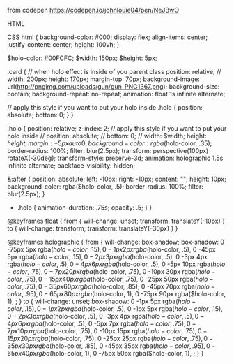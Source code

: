 from codepen https://codepen.io/johnlouie04/pen/NeJBwO

HTML

<!-- outside -->
<div class="card"></div>
<div class="holo"></div>

CSS
html {
background-color: #000;
display: flex;
align-items: center;
justify-content: center;
height: 100vh;
}

$holo-color: #00FCFC;
$width: 150px;
$height: 5px;

.card {
// when holo effect is inside of you parent class
position: relative;
//
width: 200px;
height: 170px;
margin-top: 70px;
background-image: url(http://pngimg.com/uploads/gun/gun_PNG1367.png);
background-size: contain;
background-repeat: no-repeat;
animation: float 1s infinite alternate;

// apply this style if you want to put your holo inside
.holo {
position: absolute;
bottom: 0;
}
}

.holo {
position: relative;
z-index: 2;
// apply this style if you want to put your holo inside
// position: absolute;
// bottom: 0;
//
width: $width;
 height: $height;
 margin: -5px auto 0;
 background-color: rgba($holo-color, .35);
border-radius: 100%;
filter: blur(2.5px);
transform: perspective(100px) rotateX(-30deg);
transform-style: preserve-3d;
animation: holographic 1.5s infinite alternate;
backface-visibility: hidden;

&:after {
position: absolute;
left: -10px;
right: -10px;
content: "";
height: 10px;
background-color: rgba($holo-color, .5);
border-radius: 100%;
filter: blur(2.5px);
}

- .holo {
  animation-duration: .75s;
  opacity: .5;
  }
  }

@keyframes float {
from {
will-change: unset;
transform: translateY(-10px)
} to {
will-change: transform;
transform: translateY(-30px)
}
}

@keyframes holographic {
from {
will-change: box-shadow;
box-shadow:
0 -75px 5px rgba($holo-color, .15),
  0 -1px 2px rgba($holo-color, .5),
0 -45px 5px rgba($holo-color, .15),
  0 -2px 3px rgba($holo-color, .5),
0 -3px 4px rgba($holo-color, .5),
  0 -4px 6px rgba($holo-color, .5),
0 -5px 10px rgba($holo-color, .75),
  0 -7px 20px rgba($holo-color, .75),
0 -10px 30px rgba($holo-color, .75),
  0 -15px 40px rgba($holo-color, .75),
0 -25px 50px rgba($holo-color, .75),
  0 -35px 60px rgba($holo-color, .85),
0 -45px 70px rgba($holo-color, .95),
  0 -65px 80px rgba($holo-color, 1),
0 -75px 90px rgba($holo-color, 1),
  ;
 } to {
  will-change: unset;
  box-shadow:
  0 -1px 5px rgba($holo-color, .15),
0 -1px 2px rgba($holo-color, .5),
  0 -1px 5px rgba($holo-color, .15),
0 -2px 3px rgba($holo-color, .5),
  0 -3px 4px rgba($holo-color, .5),
0 -4px 6px rgba($holo-color, .5),
  0 -5px 7px rgba($holo-color, .75),
0 -7px 10px rgba($holo-color, .75),
  0 -10px 15px rgba($holo-color, .75),
0 -15px 20px rgba($holo-color, .75),
  0 -25px 25px rgba($holo-color, .75),
0 -35px 30px rgba($holo-color, .85),
  0 -45px 35px rgba($holo-color, .95),
0 -65px 40px rgba($holo-color, 1),
  0 -75px 50px rgba($holo-color, 1),
;
}
}
